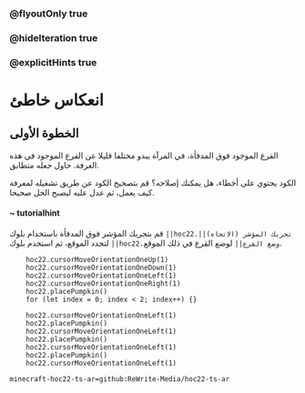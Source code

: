 ### @flyoutOnly true
### @hideIteration true
### @explicitHints true


# انعكاس خاطئ

## الخطوة الأولى
القرع الموجود فوق المدفأة، في المرآة يبدو مختلفا قليلا عن القرع الموجود في هذه الغرفة. حاول جعله متطابق.

الكود يحتوي على أخطاء، هل يمكنك إصلاحه؟ قم بتصحيح الكود عن طريق تشغيله لمعرفة كيف يعمل، ثم عدل عليه ليصبح الحل صحيحا.

#### ~ tutorialhint  
قم بتحريك المؤشر فوق المدفأة باستخدام بلوك ``||hoc22.تحريك المؤشر (الاتجاه)||`` لتحدد الموقع، ثم استخدم بلوك ``||hoc22.وضع القرع||`` لوضع القرع في ذلك الموقع.

```ghost
    hoc22.cursorMoveOrientationOneUp(1)
    hoc22.cursorMoveOrientationOneDown(1)
    hoc22.cursorMoveOrientationOneLeft(1)
    hoc22.cursorMoveOrientationOneRight(1)
    hoc22.placePumpkin()
    for (let index = 0; index < 2; index++) {}

```
```template
    hoc22.cursorMoveOrientationOneLeft(1)
    hoc22.placePumpkin()
    hoc22.cursorMoveOrientationOneLeft(1)
    hoc22.placePumpkin()
    hoc22.cursorMoveOrientationOneLeft(1)
    hoc22.placePumpkin()
    hoc22.cursorMoveOrientationOneLeft(1)
```

```package
minecraft-hoc22-ts-ar=github:ReWrite-Media/hoc22-ts-ar
```